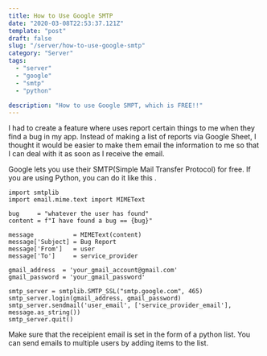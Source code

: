 ```yaml
---
title: How to Use Google SMTP
date: "2020-03-08T22:53:37.121Z"
template: "post"
draft: false
slug: "/server/how-to-use-google-smtp"
category: "Server"
tags:
  - "server"
  - "google"
  - "smtp"
  - "python"

description: "How to use Google SMPT, which is FREE!!"
---
```


I had to create a feature where uses report certain things to me when they find a bug in my app. Instead of making a list of reports via Google Sheet, I thought it would be easier to make them email the information to me so that I can deal with it as soon as I receive the email.

Google lets you use their SMTP(Simple Mail Transfer Protocol) for free. If you are using Python, you can do it like this .

```
import smtplib
import email.mime.text import MIMEText

bug     = "whatever the user has found"
content = f"I have found a bug == {bug}"

message           = MIMEText(content)
message['Subject] = Bug Report
message['From']   = user
message['To']     = service_provider

gmail_address  = 'your_gmail_account@gmail.com'
gmail_password = 'your_gmail_password'

smtp_server = smtplib.SMTP_SSL("smtp.google.com", 465)
smtp_server.login(gmail_address, gmail_password)
smtp_server.sendmail('user_email', ['service_provider_email'], message.as_string())
smtp_server.quit()
```

Make sure that the receipient email is set in the form of a python list. You can send emails to multiple users by adding items to the list.
